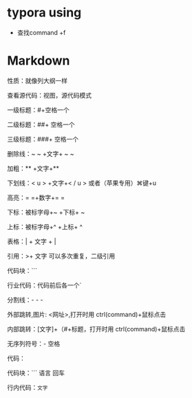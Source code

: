 # typora using

- 查找command +f

# Markdown

性质：就像列大纲一样

查看源代码：视图，源代码模式

一级标题：#+空格一个

二级标题：##+ 空格一个

三级标题：###+ 空格一个

删除线：~ ~ +文字+ ~ ~

加粗：** +文字+**

下划线：< u > +文字+< / u > 或者（苹果专用）⌘键+u

高亮：= =+数字+= =

下标：被标字母+~ +下标+ ~

上标：被标字母+^ +上标+ ^

表格：| + 文字 + |

引用：>+ 文字 可以多次重复，二级引用

代码块：```

行业代码：代码前后各一个`

分割线：- - -

外部跳转,图片: <网址>,打开时用 ctrl(command)+鼠标点击

内部跳转：[文字]+（#+标题，打开时用 ctrl(command)+鼠标点击

无序列符号：- 空格

代码：

代码块：``` 语言 回车

行内代码：`文字 `




